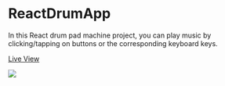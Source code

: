 # ReactDrumApp
In this React drum pad machine project, you can play music by clicking/tapping on buttons or the corresponding keyboard keys.

[Live View](https://ckhgueye.github.io/ReactDrumApp/)


<img src="https://user-images.githubusercontent.com/83069563/216317999-f6471f00-2a5a-41d5-a1c3-20b0cb744e91.png">
